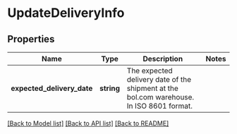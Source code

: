 # UpdateDeliveryInfo

## Properties
Name | Type | Description | Notes
------------ | ------------- | ------------- | -------------
**expected_delivery_date** | **string** | The expected delivery date of the shipment at the bol.com warehouse. In ISO 8601 format. | 

[[Back to Model list]](../../README.md#documentation-for-models) [[Back to API list]](../../README.md#documentation-for-api-endpoints) [[Back to README]](../../README.md)

